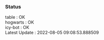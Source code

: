 ### Status


table : OK  
hogwarts : OK  
icy-bot : OK  
Latest Update : 2022-08-05 09:08:53.888509
